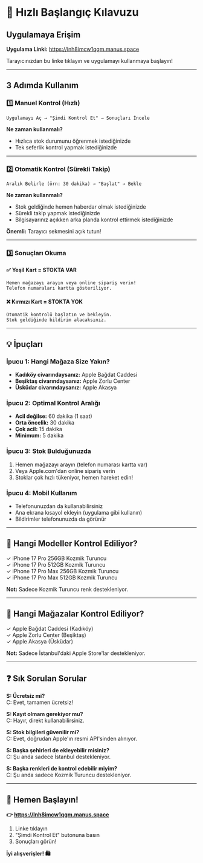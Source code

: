 # 🚀 Hızlı Başlangıç Kılavuzu

## Uygulamaya Erişim

**Uygulama Linki:** https://lnh8imcw1qqm.manus.space

Tarayıcınızdan bu linke tıklayın ve uygulamayı kullanmaya başlayın!

---

## 3 Adımda Kullanım

### 1️⃣ Manuel Kontrol (Hızlı)

```
Uygulamayı Aç → "Şimdi Kontrol Et" → Sonuçları İncele
```

**Ne zaman kullanmalı?**
- Hızlıca stok durumunu öğrenmek istediğinizde
- Tek seferlik kontrol yapmak istediğinizde

---

### 2️⃣ Otomatik Kontrol (Sürekli Takip)

```
Aralık Belirle (örn: 30 dakika) → "Başlat" → Bekle
```

**Ne zaman kullanmalı?**
- Stok geldiğinde hemen haberdar olmak istediğinizde
- Sürekli takip yapmak istediğinizde
- Bilgisayarınız açıkken arka planda kontrol ettirmek istediğinizde

**Önemli:** Tarayıcı sekmesini açık tutun!

---

### 3️⃣ Sonuçları Okuma

#### ✅ Yeşil Kart = STOKTA VAR
```
Hemen mağazayı arayın veya online sipariş verin!
Telefon numaraları kartta gösteriliyor.
```

#### ❌ Kırmızı Kart = STOKTA YOK
```
Otomatik kontrolü başlatın ve bekleyin.
Stok geldiğinde bildirim alacaksınız.
```

---

## 💡 İpuçları

### İpucu 1: Hangi Mağaza Size Yakın?
- **Kadıköy civarındaysanız:** Apple Bağdat Caddesi
- **Beşiktaş civarındaysanız:** Apple Zorlu Center
- **Üsküdar civarındaysanız:** Apple Akasya

### İpucu 2: Optimal Kontrol Aralığı
- **Acil değilse:** 60 dakika (1 saat)
- **Orta öncelik:** 30 dakika
- **Çok acil:** 15 dakika
- **Minimum:** 5 dakika

### İpucu 3: Stok Bulduğunuzda
1. Hemen mağazayı arayın (telefon numarası kartta var)
2. Veya Apple.com'dan online sipariş verin
3. Stoklar çok hızlı tükeniyor, hemen hareket edin!

### İpucu 4: Mobil Kullanım
- Telefonunuzdan da kullanabilirsiniz
- Ana ekrana kısayol ekleyin (uygulama gibi kullanın)
- Bildirimler telefonunuzda da görünür

---

## 📱 Hangi Modeller Kontrol Ediliyor?

✓ iPhone 17 Pro 256GB Kozmik Turuncu  
✓ iPhone 17 Pro 512GB Kozmik Turuncu  
✓ iPhone 17 Pro Max 256GB Kozmik Turuncu  
✓ iPhone 17 Pro Max 512GB Kozmik Turuncu  

**Not:** Sadece Kozmik Turuncu renk destekleniyor.

---

## 🏪 Hangi Mağazalar Kontrol Ediliyor?

✓ Apple Bağdat Caddesi (Kadıköy)  
✓ Apple Zorlu Center (Beşiktaş)  
✓ Apple Akasya (Üsküdar)  

**Not:** Sadece İstanbul'daki Apple Store'lar destekleniyor.

---

## ❓ Sık Sorulan Sorular

**S: Ücretsiz mi?**  
C: Evet, tamamen ücretsiz!

**S: Kayıt olmam gerekiyor mu?**  
C: Hayır, direkt kullanabilirsiniz.

**S: Stok bilgileri güvenilir mi?**  
C: Evet, doğrudan Apple'ın resmi API'sinden alınıyor.

**S: Başka şehirleri de ekleyebilir misiniz?**  
C: Şu anda sadece İstanbul destekleniyor.

**S: Başka renkleri de kontrol edebilir miyim?**  
C: Şu anda sadece Kozmik Turuncu destekleniyor.

---

## 🎯 Hemen Başlayın!

**👉 https://lnh8imcw1qqm.manus.space**

1. Linke tıklayın
2. "Şimdi Kontrol Et" butonuna basın
3. Sonuçları görün!

**İyi alışverişler! 🛍️**
